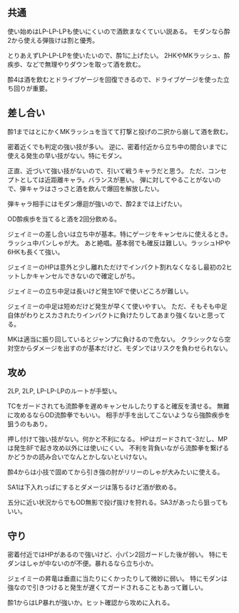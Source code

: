 ## 共通

使い始めはLP-LP-LPも使いにくいので酒飲まなくていい説ある。
モダンなら酔2から使える弾抜けは割と優秀。

とりあえずLP-LP-LPを使いたいので、酔1に上げたい。
2HKやMKラッシュ、酔疾歩、などで無理やりダウンを取って酒を飲む。

酔4は酒を飲むとドライブゲージを回復できるので、ドライブゲージを使った立ち回りが重要。

## 差し合い

酔1まではとにかくMKラッシュを当てて打撃と投げの二択から崩して酒を飲む。

密着近くでも判定の強い技が多い。
逆に、密着付近から立ち中の間合いまでに使える発生の早い技がない。特にモダン。

正直、近づいて強い技がないので、引いて戦うキャラだと思う。
ただ、コンセプトとしては近距離キャラ。バランスが悪い。
弾に対してやることがないので、弾キャラはさっさと酒を飲んで爆回を解放したい。

弾キャラ相手にはモダン爆迴が強いので、酔2までは上げたい。

OD酔疾歩を当てると酒を2回分飲める。

ジェイミーの差し合いは立ち中が基本。特にゲージをキャンセルに使えるとき。ラッシュ中パンしゃが大。
あと絶唱。基本弱でも確反は難しい。ラッシュHPや6HKも長くて強い。

ジェイミーのHPは意外と少し離れただけでインパクト割れなくなるし最初の2ヒットしかキャンセルできないので確定しがち。

ジェイミーの立ち中足は長いけど発生10Fで使いどころが難しい。

ジェイミーの中足は短めだけど発生が早くて使いやすい。
ただ、そもそも中足自体がわりとスカされたりインパクトに負けたりしてあまり強くないと思ってる。

MKは適当に振り回しているとジャンプに負けるので危ない。
クラシックなら空対空からダメージを出すのが基本だけど、モダンではリスクを負わせられない。

## 攻め

2LP, 2LP, LP-LP-LPのルートが手堅い。

TCをガードされても流酔拳を遅めキャンセルしたりすると確反を潰せる。
無難に攻めるならOD流酔拳でもいい。
相手が手を出してこないようなら強酔疾歩を狙うのもあり。

押し付けて強い技がない。何かと不利になる。
HPはガードされて-3だし、MPは発生8Fで起き攻め以外には使いにくい。
不利を背負いながら流酔拳を繋げるかどうかの読み合いでなんとかしないといけない。

酔4からは小技で固めてから引き強の肘がリリーのしゃが大みたいに使える。

SA1は下入れっぱにするとダメージは落ちるけど酒が飲める。

五分に近い状況からでもOD無影で投げ抜けを狩れる。SA3があったら狙ってもいい。

## 守り

密着付近ではHPがあるので強いけど、小パン2回ガードした後が弱い。
特にモダンはしゃが中ないのが不便。暴れるなら立ち小か。

ジェイミーの昇竜は垂直に当たりにくかったりして微妙に弱い。
特にモダンは強なので引きつけると発生が遅くてガードされることもあって難しい。

酔1からはLP暴れが強いか。ヒット確認から攻めに入れる。
